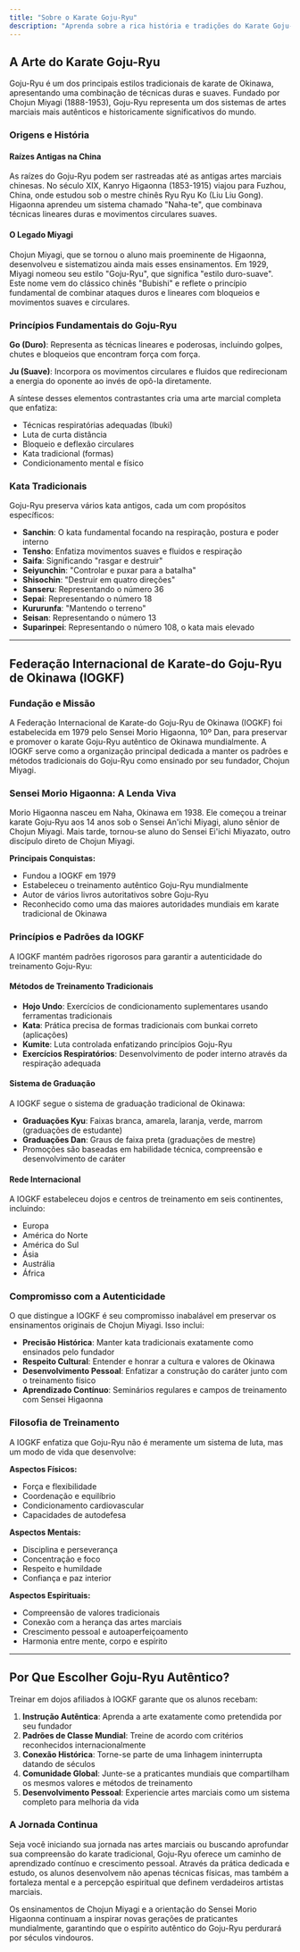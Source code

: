 ```yaml
---
title: "Sobre o Karate Goju-Ryu"
description: "Aprenda sobre a rica história e tradições do Karate Goju-Ryu e a Federação Internacional de Karate-do Goju-Ryu de Okinawa"
---
```


## A Arte do Karate Goju-Ryu

Goju-Ryu é um dos principais estilos tradicionais de karate de Okinawa, apresentando uma combinação de técnicas duras e suaves. Fundado por Chojun Miyagi (1888-1953), Goju-Ryu representa um dos sistemas de artes marciais mais autênticos e historicamente significativos do mundo.

### Origens e História

#### Raízes Antigas na China

As raízes do Goju-Ryu podem ser rastreadas até as antigas artes marciais chinesas. No século XIX, Kanryo Higaonna (1853-1915) viajou para Fuzhou, China, onde estudou sob o mestre chinês Ryu Ryu Ko (Liu Liu Gong). Higaonna aprendeu um sistema chamado "Naha-te", que combinava técnicas lineares duras e movimentos circulares suaves.

#### O Legado Miyagi

Chojun Miyagi, que se tornou o aluno mais proeminente de Higaonna, desenvolveu e sistematizou ainda mais esses ensinamentos. Em 1929, Miyagi nomeou seu estilo "Goju-Ryu", que significa "estilo duro-suave". Este nome vem do clássico chinês "Bubishi" e reflete o princípio fundamental de combinar ataques duros e lineares com bloqueios e movimentos suaves e circulares.

### Princípios Fundamentais do Goju-Ryu

**Go (Duro)**: Representa as técnicas lineares e poderosas, incluindo golpes, chutes e bloqueios que encontram força com força.

**Ju (Suave)**: Incorpora os movimentos circulares e fluidos que redirecionam a energia do oponente ao invés de opô-la diretamente.

A síntese desses elementos contrastantes cria uma arte marcial completa que enfatiza:
- Técnicas respiratórias adequadas (Ibuki)
- Luta de curta distância
- Bloqueio e deflexão circulares
- Kata tradicional (formas)
- Condicionamento mental e físico

### Kata Tradicionais

Goju-Ryu preserva vários kata antigos, cada um com propósitos específicos:

- **Sanchin**: O kata fundamental focando na respiração, postura e poder interno
- **Tensho**: Enfatiza movimentos suaves e fluidos e respiração
- **Saifa**: Significando "rasgar e destruir"
- **Seiyunchin**: "Controlar e puxar para a batalha"
- **Shisochin**: "Destruir em quatro direções"
- **Sanseru**: Representando o número 36
- **Sepai**: Representando o número 18
- **Kururunfa**: "Mantendo o terreno"
- **Seisan**: Representando o número 13
- **Suparinpei**: Representando o número 108, o kata mais elevado

---

## Federação Internacional de Karate-do Goju-Ryu de Okinawa (IOGKF)

### Fundação e Missão

A Federação Internacional de Karate-do Goju-Ryu de Okinawa (IOGKF) foi estabelecida em 1979 pelo Sensei Morio Higaonna, 10º Dan, para preservar e promover o karate Goju-Ryu autêntico de Okinawa mundialmente. A IOGKF serve como a organização principal dedicada a manter os padrões e métodos tradicionais do Goju-Ryu como ensinado por seu fundador, Chojun Miyagi.

### Sensei Morio Higaonna: A Lenda Viva

Morio Higaonna nasceu em Naha, Okinawa em 1938. Ele começou a treinar karate Goju-Ryu aos 14 anos sob o Sensei An'ichi Miyagi, aluno sênior de Chojun Miyagi. Mais tarde, tornou-se aluno do Sensei Ei'ichi Miyazato, outro discípulo direto de Chojun Miyagi.

**Principais Conquistas:**
- Fundou a IOGKF em 1979
- Estabeleceu o treinamento autêntico Goju-Ryu mundialmente
- Autor de vários livros autoritativos sobre Goju-Ryu
- Reconhecido como uma das maiores autoridades mundiais em karate tradicional de Okinawa

### Princípios e Padrões da IOGKF

A IOGKF mantém padrões rigorosos para garantir a autenticidade do treinamento Goju-Ryu:

#### Métodos de Treinamento Tradicionais
- **Hojo Undo**: Exercícios de condicionamento suplementares usando ferramentas tradicionais
- **Kata**: Prática precisa de formas tradicionais com bunkai correto (aplicações)
- **Kumite**: Luta controlada enfatizando princípios Goju-Ryu
- **Exercícios Respiratórios**: Desenvolvimento de poder interno através da respiração adequada

#### Sistema de Graduação
A IOGKF segue o sistema de graduação tradicional de Okinawa:
- **Graduações Kyu**: Faixas branca, amarela, laranja, verde, marrom (graduações de estudante)
- **Graduações Dan**: Graus de faixa preta (graduações de mestre)
- Promoções são baseadas em habilidade técnica, compreensão e desenvolvimento de caráter

#### Rede Internacional
A IOGKF estabeleceu dojos e centros de treinamento em seis continentes, incluindo:
- Europa
- América do Norte
- América do Sul
- Ásia
- Austrália
- África

### Compromisso com a Autenticidade

O que distingue a IOGKF é seu compromisso inabalável em preservar os ensinamentos originais de Chojun Miyagi. Isso inclui:

- **Precisão Histórica**: Manter kata tradicionais exatamente como ensinados pelo fundador
- **Respeito Cultural**: Entender e honrar a cultura e valores de Okinawa
- **Desenvolvimento Pessoal**: Enfatizar a construção do caráter junto com o treinamento físico
- **Aprendizado Contínuo**: Seminários regulares e campos de treinamento com Sensei Higaonna

### Filosofia de Treinamento

A IOGKF enfatiza que Goju-Ryu não é meramente um sistema de luta, mas um modo de vida que desenvolve:

**Aspectos Físicos:**
- Força e flexibilidade
- Coordenação e equilíbrio
- Condicionamento cardiovascular
- Capacidades de autodefesa

**Aspectos Mentais:**
- Disciplina e perseverança
- Concentração e foco
- Respeito e humildade
- Confiança e paz interior

**Aspectos Espirituais:**
- Compreensão de valores tradicionais
- Conexão com a herança das artes marciais
- Crescimento pessoal e autoaperfeiçoamento
- Harmonia entre mente, corpo e espírito

---

## Por Que Escolher Goju-Ryu Autêntico?

Treinar em dojos afiliados à IOGKF garante que os alunos recebam:

1. **Instrução Autêntica**: Aprenda a arte exatamente como pretendida por seu fundador
2. **Padrões de Classe Mundial**: Treine de acordo com critérios reconhecidos internacionalmente
3. **Conexão Histórica**: Torne-se parte de uma linhagem ininterrupta datando de séculos
4. **Comunidade Global**: Junte-se a praticantes mundiais que compartilham os mesmos valores e métodos de treinamento
5. **Desenvolvimento Pessoal**: Experiencie artes marciais como um sistema completo para melhoria da vida

### A Jornada Continua

Seja você iniciando sua jornada nas artes marciais ou buscando aprofundar sua compreensão do karate tradicional, Goju-Ryu oferece um caminho de aprendizado contínuo e crescimento pessoal. Através da prática dedicada e estudo, os alunos desenvolvem não apenas técnicas físicas, mas também a fortaleza mental e a percepção espiritual que definem verdadeiros artistas marciais.

Os ensinamentos de Chojun Miyagi e a orientação do Sensei Morio Higaonna continuam a inspirar novas gerações de praticantes mundialmente, garantindo que o espírito autêntico do Goju-Ryu perdurará por séculos vindouros.

